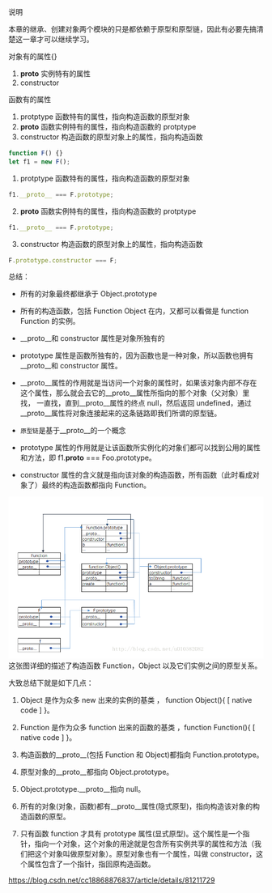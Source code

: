 说明

本章的继承、创建对象两个模块的只是都依赖于原型和原型链，因此有必要先搞清楚这一章才可以继续学习。

对象有的属性{}

1.  __proto__ 实例特有的属性
2.  constructor

函数有的属性

1. protptype 函数特有的属性，指向构造函数的原型对象
2. __proto__ 函数实例特有的属性，指向构造函数的 protptype
3. constructor 构造函数的原型对象上的属性，指向构造函数

```javascript
function F() {}
let f1 = new F();
```

1. protptype 函数特有的属性，指向构造函数的原型对象

```javascript
f1.__proto__ === F.prototype;
```

2.  __proto__ 函数实例特有的属性，指向构造函数的 protptype

```javascript
f1.__proto__ === F.prototype;
```

3. constructor 构造函数的原型对象上的属性，指向构造函数

```javascript
F.prototype.constructor === F;
```

总结：

- 所有的对象最终都继承于 Object.prototype

- 所有的构造函数，包括 Function Object 在内，又都可以看做是 function Function 的实例。

- __proto__和 constructor 属性是对象所独有的

- prototype 属性是函数所独有的，因为函数也是一种对象，所以函数也拥有__proto__和 constructor 属性。

- __proto__属性的作用就是当访问一个对象的属性时，如果该对象内部不存在这个属性，那么就会去它的__proto__属性所指向的那个对象（父对象）里找，
  一直找，直到__proto__属性的终点 null，然后返回 undefined，通过__proto__属性将对象连接起来的这条链路即我们所谓的原型链。

- `原型链`是基于__proto__的一个概念

- prototype 属性的作用就是让该函数所实例化的对象们都可以找到公用的属性和方法，即 f1.__proto__ === Foo.prototype。

- constructor 属性的含义就是指向该对象的构造函数，所有函数（此时看成对象了）最终的构造函数都指向 Function。

![构造函数实例的原型链](../Image/prototype_link.png)
这张图详细的描述了构造函数 Function，Object 以及它们实例之间的原型关系。

大致总结下就是如下几点：

1. Object 是作为众多 new 出来的实例的基类 ， function Object(){ [ native code ] }。

2. Function 是作为众多 function 出来的函数的基类 ，function Function(){ [ native code ] }。

3. 构造函数的__proto__(包括 Function 和 Object)都指向 Function.prototype。

4. 原型对象的__proto__都指向 Object.prototype。

5. Object.prototype.__proto__指向 null。

6. 所有的对象(对象，函数)都有__proto__属性(隐式原型)，指向构造该对象的构造函数的原型。

7. 只有函数 function 才具有 prototype 属性(显式原型)。这个属性是一个指针，指向一个对象，这个对象的用途就是包含所有实例共享的属性和方法（我们把这个对象叫做原型对象）。原型对象也有一个属性，叫做 constructor，这个属性包含了一个指针，指回原构造函数。

https://blog.csdn.net/cc18868876837/article/details/81211729
